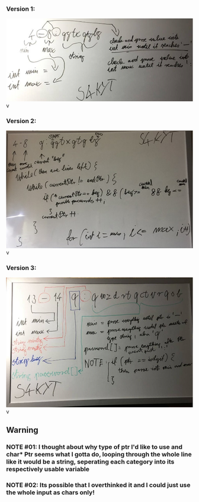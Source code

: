 ### Version 1:
![alt text](https://github.com/S4kyt/AoC-2020/blob/master/src/02/pt1/02-solution-1.jpg?raw=true)v
### Version 2:
![alt text](https://github.com/S4kyt/AoC-2020/blob/master/src/02/pt1/02-solution-2.jpg?raw=true)v
### Version 3:
![alt text](https://github.com/S4kyt/AoC-2020/blob/master/src/02/pt1/02-solution-3.jpg?raw=true)v

## Warning 
### NOTE #01: I thought about why type of ptr I'd like to use and char* Ptr seems what I gotta do, looping through the whole line like it would be a string, seperating each category into its respectively usable variable
### NOTE #02: Its possible that I overthinked it and I could just use the whole input as chars only!
